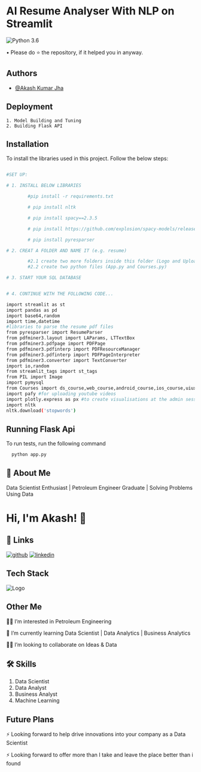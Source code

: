 # **AI Resume Analyser With NLP on Streamlit**

![Python 3.6](https://img.shields.io/badge/Python-3.6-brightgreen.svg)

• Please do ⭐ the repository, if it helped you in anyway.


## Authors

- [@Akash Kumar Jha](https://github.com/Akash1070)


## Deployment
 
    1. Model Building and Tuning
    2. Building Flask API
   
## Installation

To install the libraries used in this project. Follow the 
below steps:

```bash

#SET UP:

# 1. INSTALL BELOW LIBRARIES

        #pip install -r requirements.txt

        # pip install nltk

        # pip install spacy==2.3.5

        # pip install https://github.com/explosion/spacy-models/releases/download/en_core_web_sm-2.3.1/en_core_web_sm-2.3.1.tar.gz

        # pip install pyresparser

# 2. CREAT A FOLDER AND NAME IT (e.g. resume)

        #2.1 create two more folders inside this folder (Logo and Uploaded_Resumes)
        #2.2 create two python files (App.py and Courses.py)

# 3. START YOUR SQL DATABASE


# 4. CONTINUE WITH THE FOLLOWING CODE...

import streamlit as st
import pandas as pd
import base64,random
import time,datetime
#libraries to parse the resume pdf files
from pyresparser import ResumeParser
from pdfminer3.layout import LAParams, LTTextBox
from pdfminer3.pdfpage import PDFPage
from pdfminer3.pdfinterp import PDFResourceManager
from pdfminer3.pdfinterp import PDFPageInterpreter
from pdfminer3.converter import TextConverter
import io,random
from streamlit_tags import st_tags
from PIL import Image
import pymysql
from Courses import ds_course,web_course,android_course,ios_course,uiux_course,resume_videos,interview_videos
import pafy #for uploading youtube videos
import plotly.express as px #to create visualisations at the admin session
import nltk
nltk.download('stopwords')

```
    
## Running Flask Api

To run tests, run the following command

```bash
  python app.py
```

## 🚀 About Me

Data Scientist Enthusiast | Petroleum Engineer Graduate | Solving Problems Using Data 


# Hi, I'm Akash! 👋


## 🔗 Links
[![github](https://img.shields.io/badge/github-000?style=for-the-badge&logo=ko-fi&logoColor=white)](https://github.com/Akash1070)
[![linkedin](https://img.shields.io/badge/linkedin-0A66C2?style=for-the-badge&logo=linkedin&logoColor=white)](https://www.linkedin.com/in/akashkumar107/)

## Tech Stack





![Logo](https://businesstoys.in/assets/programs/full-stack-data-science-professional-program/tools.png)
## Other Me
👩‍💻 I’m interested in Petroleum Engineering

🧠 I’m currently learning Data Scientist | Data Analytics | Business Analytics

👯‍♀️ I’m looking to collaborate on Ideas & Data




## 🛠 Skills
1. Data Scientist
2. Data Analyst
3. Business Analyst
4. Machine Learning 


## Future Plans 

⚡️ Looking forward to help drive innovations into your company as a Data Scientist

⚡️ Looking forward to offer more than I take and leave the place better than i found
